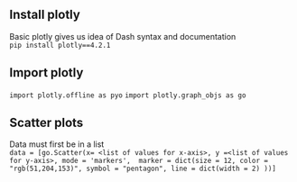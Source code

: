 ## Install plotly 

Basic plotly gives us idea of Dash syntax and documentation
<br>
`pip install plotly==4.2.1`

## Import plotly

`import plotly.offline as pyo`
`import plotly.graph_objs as go`

## Scatter plots

Data must first be in a list
<br>
`data = [go.Scatter(x= <list of values for x-axis>,
    y =<list of values for y-axis>,
                   mode = 'markers', 
                  marker = dict(size = 12,
                               color = "rgb(51,204,153)",
                               symbol = "pentagon",
                               line = dict(width = 2)
                               ))]`
